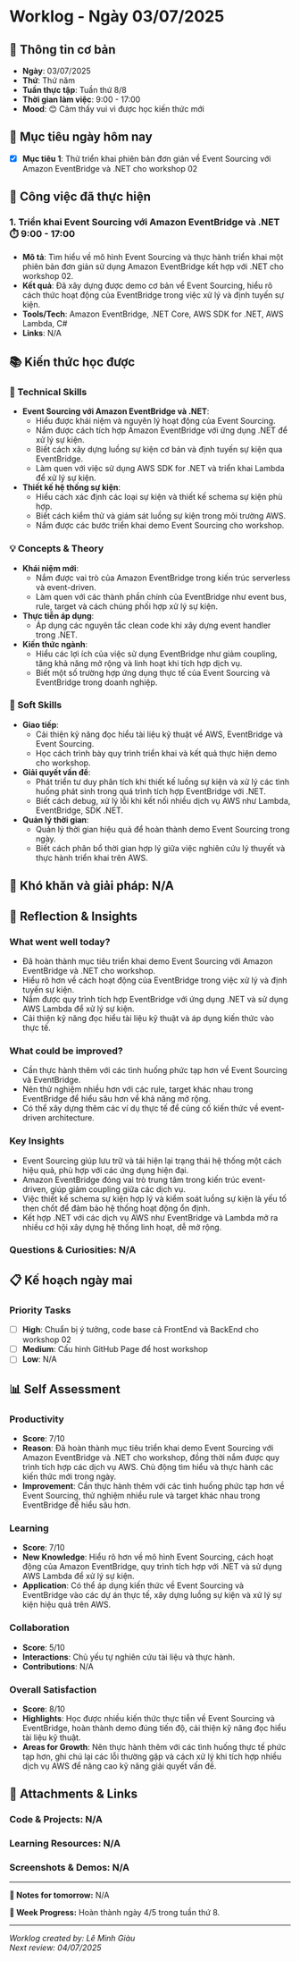 # Worklog - Ngày 03/07/2025

## 📅 Thông tin cơ bản
- **Ngày**: 03/07/2025
- **Thứ**: Thứ năm
- **Tuần thực tập**: Tuần thứ 8/8
- **Thời gian làm việc**: 9:00 - 17:00
- **Mood**: 😊 Cảm thấy vui vì được học kiến thức mới

## 🎯 Mục tiêu ngày hôm nay
- [x] **Mục tiêu 1**: Thử triển khai phiên bản đơn giản về Event Sourcing với Amazon EventBridge và .NET cho workshop 02

## 💼 Công việc đã thực hiện

### 1. Triển khai Event Sourcing với Amazon EventBridge và .NET ⏱️ 9:00 - 17:00
- **Mô tả**: Tìm hiểu về mô hình Event Sourcing và thực hành triển khai một phiên bản đơn giản sử dụng Amazon EventBridge kết hợp với .NET cho workshop 02.
- **Kết quả**: Đã xây dựng được demo cơ bản về Event Sourcing, hiểu rõ cách thức hoạt động của EventBridge trong việc xử lý và định tuyến sự kiện.
- **Tools/Tech**: Amazon EventBridge, .NET Core, AWS SDK for .NET, AWS Lambda, C#
- **Links**: N/A

## 📚 Kiến thức học được

### 🔧 Technical Skills
- **Event Sourcing với Amazon EventBridge và .NET**:
	- Hiểu được khái niệm và nguyên lý hoạt động của Event Sourcing.
	- Nắm được cách tích hợp Amazon EventBridge với ứng dụng .NET để xử lý sự kiện.
	- Biết cách xây dựng luồng sự kiện cơ bản và định tuyến sự kiện qua EventBridge.
	- Làm quen với việc sử dụng AWS SDK for .NET và triển khai Lambda để xử lý sự kiện.
- **Thiết kế hệ thống sự kiện**:
	- Hiểu cách xác định các loại sự kiện và thiết kế schema sự kiện phù hợp.
	- Biết cách kiểm thử và giám sát luồng sự kiện trong môi trường AWS.
	- Nắm được các bước triển khai demo Event Sourcing cho workshop.

### 💡 Concepts & Theory
- **Khái niệm mới**:
	- Nắm được vai trò của Amazon EventBridge trong kiến trúc serverless và event-driven.
	- Làm quen với các thành phần chính của EventBridge như event bus, rule, target và cách chúng phối hợp xử lý sự kiện.
- **Thực tiễn áp dụng**:
	- Áp dụng các nguyên tắc clean code khi xây dựng event handler trong .NET.
- **Kiến thức ngành**:
	- Hiểu các lợi ích của việc sử dụng EventBridge như giảm coupling, tăng khả năng mở rộng và linh hoạt khi tích hợp dịch vụ.
	- Biết một số trường hợp ứng dụng thực tế của Event Sourcing và EventBridge trong doanh nghiệp.

### 🤝 Soft Skills
- **Giao tiếp**:
	- Cải thiện kỹ năng đọc hiểu tài liệu kỹ thuật về AWS, EventBridge và Event Sourcing.
	- Học cách trình bày quy trình triển khai và kết quả thực hiện demo cho workshop.
- **Giải quyết vấn đề**:
	- Phát triển tư duy phân tích khi thiết kế luồng sự kiện và xử lý các tình huống phát sinh trong quá trình tích hợp EventBridge với .NET.
	- Biết cách debug, xử lý lỗi khi kết nối nhiều dịch vụ AWS như Lambda, EventBridge, SDK .NET.
- **Quản lý thời gian**:
	- Quản lý thời gian hiệu quả để hoàn thành demo Event Sourcing trong ngày.
	- Biết cách phân bổ thời gian hợp lý giữa việc nghiên cứu lý thuyết và thực hành triển khai trên AWS.

## 🚧 Khó khăn và giải pháp: N/A

## 💭 Reflection & Insights

### What went well today?
- Đã hoàn thành mục tiêu triển khai demo Event Sourcing với Amazon EventBridge và .NET cho workshop.
- Hiểu rõ hơn về cách hoạt động của EventBridge trong việc xử lý và định tuyến sự kiện.
- Nắm được quy trình tích hợp EventBridge với ứng dụng .NET và sử dụng AWS Lambda để xử lý sự kiện.
- Cải thiện kỹ năng đọc hiểu tài liệu kỹ thuật và áp dụng kiến thức vào thực tế.

### What could be improved?
- Cần thực hành thêm với các tình huống phức tạp hơn về Event Sourcing và EventBridge.
- Nên thử nghiệm nhiều hơn với các rule, target khác nhau trong EventBridge để hiểu sâu hơn về khả năng mở rộng.
- Có thể xây dựng thêm các ví dụ thực tế để củng cố kiến thức về event-driven architecture.

### Key Insights
- Event Sourcing giúp lưu trữ và tái hiện lại trạng thái hệ thống một cách hiệu quả, phù hợp với các ứng dụng hiện đại.
- Amazon EventBridge đóng vai trò trung tâm trong kiến trúc event-driven, giúp giảm coupling giữa các dịch vụ.
- Việc thiết kế schema sự kiện hợp lý và kiểm soát luồng sự kiện là yếu tố then chốt để đảm bảo hệ thống hoạt động ổn định.
- Kết hợp .NET với các dịch vụ AWS như EventBridge và Lambda mở ra nhiều cơ hội xây dựng hệ thống linh hoạt, dễ mở rộng.

### Questions & Curiosities: N/A

## 📋 Kế hoạch ngày mai

### Priority Tasks
- [ ] **High**: Chuẩn bị ý tưởng, code base cả FrontEnd và BackEnd cho workshop 02
- [ ] **Medium**: Cấu hình GitHub Page để host workshop
- [ ] **Low**: N/A

## 📊 Self Assessment

### Productivity
- **Score**: 7/10
- **Reason**: Đã hoàn thành mục tiêu triển khai demo Event Sourcing với Amazon EventBridge và .NET cho workshop, đồng thời nắm được quy trình tích hợp các dịch vụ AWS. Chủ động tìm hiểu và thực hành các kiến thức mới trong ngày.
- **Improvement**: Cần thực hành thêm với các tình huống phức tạp hơn về Event Sourcing, thử nghiệm nhiều rule và target khác nhau trong EventBridge để hiểu sâu hơn.

### Learning
- **Score**: 7/10
- **New Knowledge**: Hiểu rõ hơn về mô hình Event Sourcing, cách hoạt động của Amazon EventBridge, quy trình tích hợp với .NET và sử dụng AWS Lambda để xử lý sự kiện.
- **Application**: Có thể áp dụng kiến thức về Event Sourcing và EventBridge vào các dự án thực tế, xây dựng luồng sự kiện và xử lý sự kiện hiệu quả trên AWS.

### Collaboration
- **Score**: 5/10
- **Interactions**: Chủ yếu tự nghiên cứu tài liệu và thực hành.
- **Contributions**: N/A

### Overall Satisfaction
- **Score**: 8/10
- **Highlights**: Học được nhiều kiến thức thực tiễn về Event Sourcing và EventBridge, hoàn thành demo đúng tiến độ, cải thiện kỹ năng đọc hiểu tài liệu kỹ thuật.
- **Areas for Growth**: Nên thực hành thêm với các tình huống thực tế phức tạp hơn, ghi chú lại các lỗi thường gặp và cách xử lý khi tích hợp nhiều dịch vụ AWS để nâng cao kỹ năng giải quyết vấn đề.

## 📎 Attachments & Links

### Code & Projects: N/A

### Learning Resources: N/A

### Screenshots & Demos: N/A

---

**📝 Notes for tomorrow:** N/A

**🎯 Week Progress:** Hoàn thành ngày 4/5 trong tuần thứ 8.

---
*Worklog created by: Lê Minh Giàu*  
*Next review: 04/07/2025*
